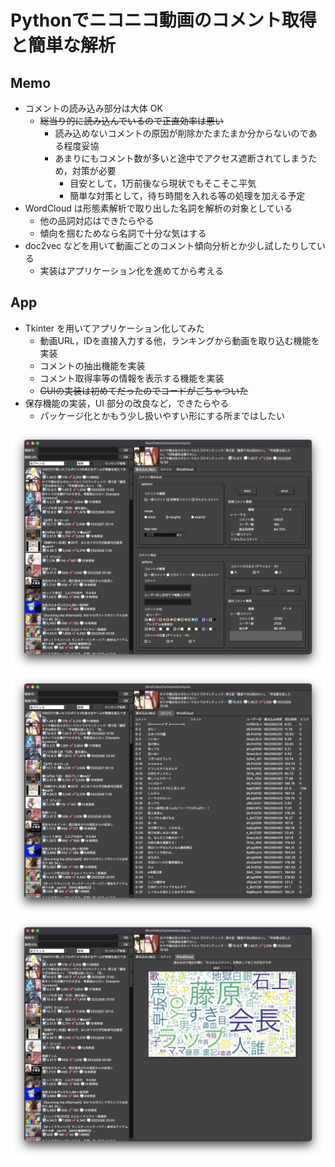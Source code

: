 # Pythonでニコニコ動画のコメント取得と簡単な解析

## Memo
- コメントの読み込み部分は大体 OK
    - ~~総当り的に読み込んでいるので正直効率は悪い~~
        - 読み込めないコメントの原因が削除かたまたまか分からないのである程度妥協
        - あまりにもコメント数が多いと途中でアクセス遮断されてしまうため，対策が必要
            - 目安として，1万前後なら現状でもそこそこ平気
            - 簡単な対策として，待ち時間を入れる等の処理を加える予定
- WordCloud は形態素解析で取り出した名詞を解析の対象としている
    - 他の品詞対応はできたらやる
    - 傾向を掴むためなら名詞で十分な気はする
- doc2vec などを用いて動画ごとのコメント傾向分析とか少し試したりしている
    - 実装はアプリケーション化を進めてから考える

## App
- Tkinter を用いてアプリケーション化してみた
    - 動画URL，IDを直接入力する他，ランキングから動画を取り込む機能を実装
    - コメントの抽出機能を実装
    - コメント取得率等の情報を表示する機能を実装
    - ~~GUIの実装は初めてだったのでコードがごちゃついた~~
- 保存機能の実装，UI 部分の改良など，できたらやる
    - パッケージ化とかもう少し扱いやすい形にする所まではしたい

![アプリ実行例 読み込みと抽出](img/app_ss1.png)
![アプリ実行例 コメント](img/app_ss2.png)
![アプリ実行例 WordCloud](img/app_ss3.png)
